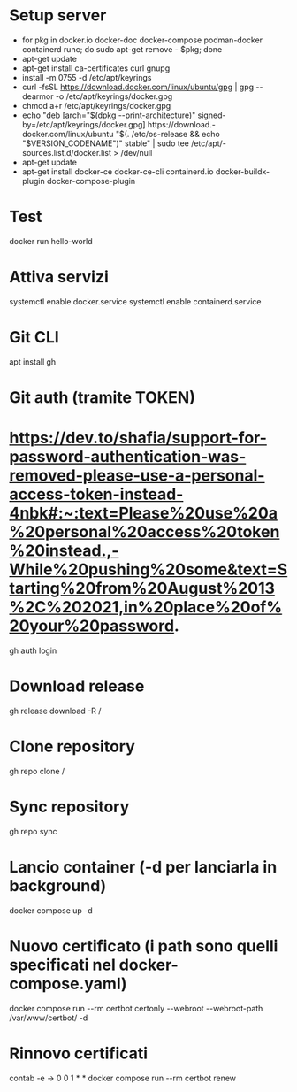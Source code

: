 # Setup server
- for pkg in docker.io docker-doc docker-compose podman-docker containerd runc; do sudo apt-get remove - $pkg; done
- apt-get update
- apt-get install ca-certificates curl gnupg
- install -m 0755 -d /etc/apt/keyrings
- curl -fsSL https://download.docker.com/linux/ubuntu/gpg |  gpg --dearmor -o /etc/apt/keyrings/docker.gpg
- chmod a+r /etc/apt/keyrings/docker.gpg
- echo "deb [arch="$(dpkg --print-architecture)" signed-by=/etc/apt/keyrings/docker.gpg] https://download.- docker.com/linux/ubuntu "$(. /etc/os-release && echo "$VERSION_CODENAME")" stable" | sudo tee /etc/apt/- sources.list.d/docker.list > /dev/null
- apt-get update
- apt-get install docker-ce docker-ce-cli containerd.io docker-buildx-plugin docker-compose-plugin

# Test
docker run hello-world

# Attiva servizi
systemctl enable docker.service
systemctl enable containerd.service

# Git CLI
apt install gh
# Git auth (tramite TOKEN)
# https://dev.to/shafia/support-for-password-authentication-was-removed-please-use-a-personal-access-token-instead-4nbk#:~:text=Please%20use%20a%20personal%20access%20token%20instead.,-While%20pushing%20some&text=Starting%20from%20August%2013%2C%202021,in%20place%20of%20your%20password.
gh auth login
# Download release
gh release download -R <user>/<repository> <tag>
# Clone repository
gh repo clone <user>/<repository>
# Sync repository
gh repo sync

# Lancio container (-d per lanciarla in background)
docker compose up -d

# Nuovo certificato (i path sono quelli specificati nel docker-compose.yaml)
docker compose run --rm certbot certonly --webroot --webroot-path /var/www/certbot/ -d <dominio>

# Rinnovo certificati
contab -e -> 0 0 1 * * docker compose run --rm certbot renew